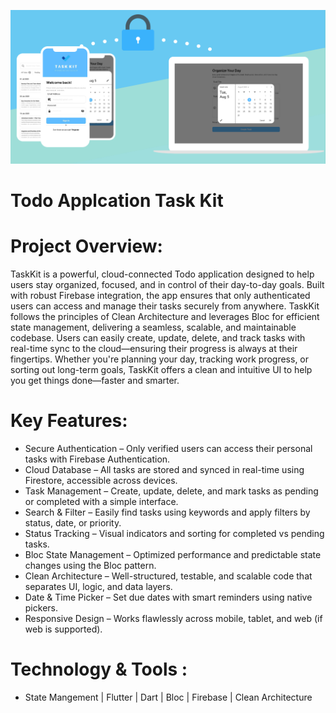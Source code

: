 ![image alt](https://github.com/Abhiram-ks/Task-Kit/blob/2369a28db656189d4e51f04106b9fd6ad3167657/taskkit%20banner.png)


# Todo Applcation Task Kit

# Project Overview:
TaskKit is a powerful, cloud-connected Todo application designed to help users stay organized, focused, and in control of their day-to-day goals. Built with robust Firebase integration, the app ensures that only authenticated users can access and manage their tasks securely from anywhere.
TaskKit follows the principles of Clean Architecture and leverages Bloc for efficient state management, delivering a seamless, scalable, and maintainable codebase. Users can easily create, update, delete, and track tasks with real-time sync to the cloud—ensuring their progress is always at their fingertips.
Whether you're planning your day, tracking work progress, or sorting out long-term goals, TaskKit offers a clean and intuitive UI to help you get things done—faster and smarter.

# Key Features:
* Secure Authentication – Only verified users can access their personal tasks with Firebase Authentication.
* Cloud Database – All tasks are stored and synced in real-time using Firestore, accessible across devices.
* Task Management – Create, update, delete, and mark tasks as pending or completed with a simple interface.
* Search & Filter – Easily find tasks using keywords and apply filters by status, date, or priority.
* Status Tracking – Visual indicators and sorting for completed vs pending tasks.
* Bloc State Management – Optimized performance and predictable state changes using the Bloc pattern.
* Clean Architecture – Well-structured, testable, and scalable code that separates UI, logic, and data layers.
* Date & Time Picker – Set due dates with smart reminders using native pickers.
* Responsive Design – Works flawlessly across mobile, tablet, and web (if web is supported).

# Technology & Tools : 
* State Mangement | Flutter | Dart | Bloc | Firebase | Clean Architecture
